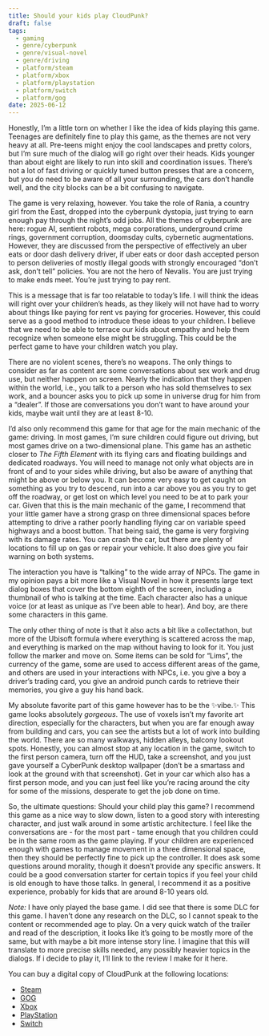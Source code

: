 ```yaml
---
title: Should your kids play CloudPunk?
draft: false
tags:
  - gaming
  - genre/cyberpunk
  - genre/visual-novel
  - genre/driving
  - platform/steam
  - platform/xbox
  - platform/playstation
  - platform/switch
  - platform/gog
date: 2025-06-12
---
```

Honestly, I’m a little torn on whether I like the idea of kids playing this game. Teenages are definitely fine to play this game, as the themes are not very heavy at all. Pre-teens might enjoy the cool landscapes and pretty colors, but I’m sure much of the dialog will go right over their heads. Kids younger than about eight are likely to run into skill and coordination issues. There’s not a lot of fast driving or quickly tuned button presses that are a concern, but you do need to be aware of all your surrounding, the cars don’t handle well, and the city blocks can be a bit confusing to navigate. 

The game is very relaxing, however. You take the role of Rania, a country girl from the East, dropped into the cyberpunk dystopia, just trying to earn enough pay through the night’s odd jobs. All the themes of cyberpunk are here: rogue AI, sentient robots, mega corporations, underground crime rings, government corruption, doomsday cults, cybernetic augmentations. However, they are discussed from the perspective of effectively an uber eats or door dash delivery driver, if uber eats or door dash accepted person to person deliveries of mostly illegal goods with strongly encouraged “don’t ask, don’t tell” policies. You are not the hero of Nevalis. You are just trying to make ends meet. You’re just trying to pay rent. 

This is a message that is far too relatable to today’s life. I will think the ideas will right over your children’s heads, as they likely will not have had to worry about things like paying for rent vs paying for groceries. However, this could serve as a good method to introduce these ideas to your children. I believe that we need to be able to terrace our kids about empathy and help them recognize when someone else might be struggling. This could be the perfect game to have your children watch you play. 

There are no violent scenes, there’s no weapons. The only things to consider as far as content are some conversations about sex work and drug use, but neither happen on screen. Nearly the indication that they happen within the world, i.e., you talk to a person who has sold themselves to sex work, and a bouncer asks you to pick up some in universe drug for him from a “dealer”.  If those are conversations you don’t want to have around your kids, maybe wait until they are at least 8-10. 

I’d also only recommend this game for that age for the main mechanic of the game: driving. In most games, I’m sure children could figure out driving, but most games drive on a two-dimensional plane. This game has an asthetic closer to *The Fifth Element* with its flying cars and floating buildings and dedicated roadways. You will need to manage not only what objects are in front of and to your sides while driving, but also be aware of anything that might be above or below you. It can become very easy to get caught on something as you try to descend, run into a car above you as you try to get off the roadway, or get lost on which level you need to be at to park your car. Given that this is the main mechanic of the game, I recommend that your little gamer have a strong grasp on three dimensional spaces before attempting to drive a rather poorly handling flying car on variable speed highways and a boost button. That being said, the game is very forgiving with its damage rates. You can crash the car, but there are plenty of locations to fill up on gas or repair your vehicle. It also does give you fair warning on both systems. 

The interaction you have is “talking” to the wide array of NPCs. The game in my opinion pays a bit more like a Visual Novel in how it presents large text dialog boxes that cover the bottom eighth of the screen, including a thumbnail of who is talking at the time. Each character also has a unique voice (or at least as unique as I’ve been able to hear). And boy, are there some characters in this game. 

The only other thing of note is that it also acts a bit like a collectathon, but more of the Ubisoft formula where everything is scattered across the map, and everything is marked on the map without having to look for it. You just follow the marker and move on. Some items can be sold for “Lims”, the currency of the game, some are used to access different areas of the game, and others are used in your interactions with NPCs, i.e. you give a boy a driver’s trading card, you give an android punch cards to retrieve their memories, you give a guy his hand back. 

My absolute favorite part of this game however has to be the ✨vibe.✨ This game looks absolutely *gorgeous*. The use of voxels isn’t my favorite art direction, especially for the characters, but when you are far enough away from building and cars, you can see the artists but a lot of work into building the world. There are so many walkways, hidden alleys, balcony lookout spots. Honestly, you can almost stop at any location in the game, switch to the first person camera, turn off the HUD, take a screenshot, and you just gave yourself a CyberPunk desktop wallpaper (don’t be a smartass and look at the ground with that screenshot). Get in your car which also has a first person mode, and you can just feel like you’re racing around the city for some of the missions, desperate to get the job done on time.

So, the ultimate questions: Should your child play this game? I recommend this game as a nice way to slow down, listen to a good story with interesting character, and just walk around in some artistic architecture. I feel like the conversations are - for the most part - tame enough that you children could be in the same room as the game playing. If your children are experienced enough with games to manage movement in a three dimensional space, then they should be perfectly fine to pick up the controller. It does ask some questions around morality, though it doesn’t provide any specific answers. It could be a good conversation starter for certain topics if you feel your child is old enough to have those talks. In general, I recommend it as a positive experience, probably for kids that are around 8-10 years old. 

*Note:* I have only played the base game. I did see that there is some DLC for this game. I haven’t done any research on the DLC, so I cannot speak to the content or recommended age to play. On a very quick watch of the trailer and read of the description, it looks like it’s going to be mostly more of the same, but with maybe a bit more intense story line. I imagine that this will translate to more precise skills needed, any possibly heavier topics in the dialogs. If i decide to play it, I’ll link to the review I make for it here. 

You can buy a digital copy of CloudPunk at the following locations: 
- [Steam](https://store.steampowered.com/app/746850/Cloudpunk/)
- [GOG](https://www.gog.com/en/game/cloudpunk)
- [Xbox](https://www.xbox.com/en-us/games/store/cloudpunk-xbs-x/9p91j18nc76v)
- [PlayStation](https://store.playstation.com/en-us/concept/10000251)
- [Switch](https://www.nintendo.com/us/store/products/cloudpunk-switch/?srsltid=AfmBOooNsGq3ppAaL-iJ9Cg_qGrR1r0_KXPLuw0jvRY0qyGdTYh5t8kX)